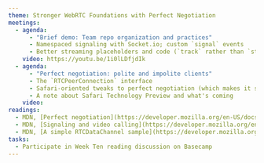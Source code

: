 ```yaml
---
theme: Stronger WebRTC Foundations with Perfect Negotiation
meetings:
  - agenda:
      - "Brief demo: Team repo organization and practices"
      - Namespaced signaling with Socket.io; custom `signal` events
      - Better streaming placeholders and code (`track` rather than `stream`)
    video: https://youtu.be/1i0lLDfjdIk
  - agenda:
      - "Perfect negotiation: polite and impolite clients"
      - The `RTCPeerConnection` interface
      - Safari-oriented tweaks to perfect negotiation (which makes it somewhat less perfect)
      - A note about Safari Technology Preview and what's coming
    video:
readings:
  - MDN, [Perfect negotiation](https://developer.mozilla.org/en-US/docs/Web/API/WebRTC_API/Perfect_negotiation)
  - MDN, [Signaling and video calling](https://developer.mozilla.org/en-US/docs/Web/API/WebRTC_API/Signaling_and_video_calling)
  - MDN, [A simple RTCDataChannel sample](https://developer.mozilla.org/en-US/docs/Web/API/WebRTC_API/Simple_RTCDataChannel_sample)
tasks:
  - Participate in Week Ten reading discussion on Basecamp
---
```

